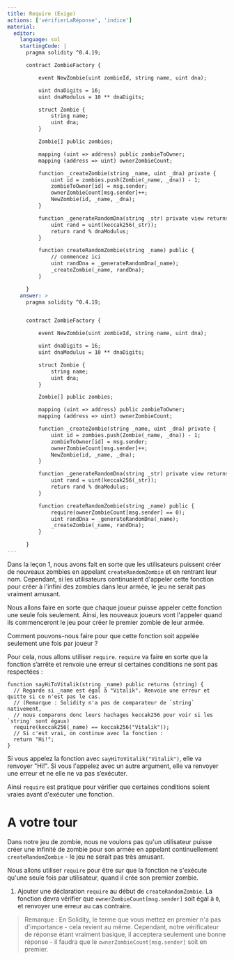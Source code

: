```yaml
---
title: Require (Exige)
actions: ['vérifierLaRéponse', 'indice']
material:
  editor:
    language: sol
    startingCode: |
      pragma solidity ^0.4.19;

      contract ZombieFactory {

          event NewZombie(uint zombieId, string name, uint dna);

          uint dnaDigits = 16;
          uint dnaModulus = 10 ** dnaDigits;

          struct Zombie {
              string name;
              uint dna;
          }

          Zombie[] public zombies;

          mapping (uint => address) public zombieToOwner;
          mapping (address => uint) ownerZombieCount;

          function _createZombie(string _name, uint _dna) private {
              uint id = zombies.push(Zombie(_name, _dna)) - 1;
              zombieToOwner[id] = msg.sender;
              ownerZombieCount[msg.sender]++;
              NewZombie(id, _name, _dna);
          }

          function _generateRandomDna(string _str) private view returns (uint) {
              uint rand = uint(keccak256(_str));
              return rand % dnaModulus;
          }

          function createRandomZombie(string _name) public {
              // commencez ici
              uint randDna = _generateRandomDna(_name);
              _createZombie(_name, randDna);
          }

      }
    answer: >
      pragma solidity ^0.4.19;


      contract ZombieFactory {

          event NewZombie(uint zombieId, string name, uint dna);

          uint dnaDigits = 16;
          uint dnaModulus = 10 ** dnaDigits;

          struct Zombie {
              string name;
              uint dna;
          }

          Zombie[] public zombies;

          mapping (uint => address) public zombieToOwner;
          mapping (address => uint) ownerZombieCount;

          function _createZombie(string _name, uint _dna) private {
              uint id = zombies.push(Zombie(_name, _dna)) - 1;
              zombieToOwner[id] = msg.sender;
              ownerZombieCount[msg.sender]++;
              NewZombie(id, _name, _dna);
          }

          function _generateRandomDna(string _str) private view returns (uint) {
              uint rand = uint(keccak256(_str));
              return rand % dnaModulus;
          }

          function createRandomZombie(string _name) public {
              require(ownerZombieCount[msg.sender] == 0);
              uint randDna = _generateRandomDna(_name);
              _createZombie(_name, randDna);
          }

      }
---
```


Dans la leçon 1, nous avons fait en sorte que les utilisateurs puissent créer de nouveaux zombies en appelant `createRandomZombie` et en rentrant leur nom. Cependant, si les utilisateurs continuaient d'appeler cette fonction pour créer à l'infini des zombies dans leur armée, le jeu ne serait pas vraiment amusant.

Nous allons faire en sorte que chaque joueur puisse appeler cette fonction une seule fois seulement. Ainsi, les nouveaux joueurs vont l'appeler quand ils commenceront le jeu pour créer le premier zombie de leur armée.

Comment pouvons-nous faire pour que cette fonction soit appelée seulement une fois par joueur ?

Pour cela, nous allons utiliser `require`. `require` va faire en sorte que la fonction s’arrête et renvoie une erreur si certaines conditions ne sont pas respectées :
```
function sayHiToVitalik(string _name) public returns (string) {
  // Regarde si _name est égal à "Vitalik". Renvoie une erreur et quitte si ce n'est pas le cas.
  // (Remarque : Solidity n'a pas de comparateur de `string` nativement,
  // nous comparons donc leurs hachages keccak256 pour voir si les `string` sont égaux)
  require(keccak256(_name) == keccak256("Vitalik"));
  // Si c'est vrai, on continue avec la fonction :
  return "Hi!";
}
```

Si vous appelez la fonction avec `sayHiToVitalik("Vitalik")`, elle va renvoyer "Hi!". Si vous l'appelez avec un autre argument, elle va renvoyer une erreur et ne elle ne va pas s’exécuter.

Ainsi `require` est pratique pour vérifier que certaines conditions soient vraies avant d'exécuter une fonction.

# A votre tour

Dans notre jeu de zombie, nous ne voulons pas qu'un utilisateur puisse créer une infinité de zombie pour son armée en appelant continuellement `createRandomZombie` - le jeu ne serait pas très amusant.

Nous allons utiliser `require` pour être sur que la fonction ne s'exécute qu'une seule fois par utilisateur, quand il crée son premier zombie.

1. Ajouter une déclaration `require` au début de `createRandomZombie`. La fonction devra vérifier que `ownerZombieCount[msg.sender]` soit égal à `0`, et renvoyer une erreur au cas contraire.

> Remarque : En Solidity, le terme que vous mettez en premier n'a pas d'importance - cela revient au même. Cependant, notre vérificateur de réponse étant vraiment basique, il acceptera seulement une bonne réponse - il faudra que le `ownerZombieCount[msg.sender]` soit en premier.
